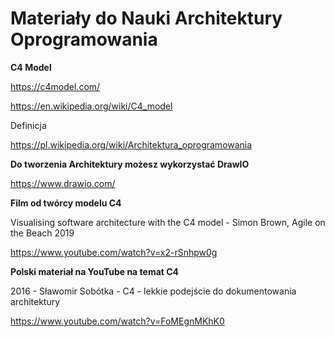 # Materiały do Nauki Architektury Oprogramowania

**C4 Model** 

https://c4model.com/

https://en.wikipedia.org/wiki/C4_model

Definicja 

https://pl.wikipedia.org/wiki/Architektura_oprogramowania

**Do tworzenia Architektury możesz wykorzystać DrawIO** 

https://www.drawio.com/

**Film od twórcy modelu C4**

Visualising software architecture with the C4 model - Simon Brown, Agile on the Beach 2019 

https://www.youtube.com/watch?v=x2-rSnhpw0g

**Polski materiał na YouTube na temat C4**

2016 - Sławomir Sobótka - C4 - lekkie podejście do dokumentowania architektury

https://www.youtube.com/watch?v=FoMEgnMKhK0

